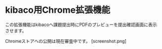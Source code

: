 # kibaco用Chrome拡張機能
この拡張機能はkibacoへ課題提出時にPDFのプレビューを提出確認画面に表示させます。

Chromeストアへの公開は現在審査中です。
[screenshot.png]
